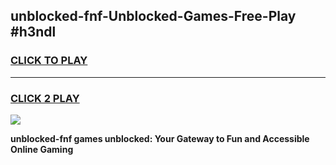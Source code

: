 
## unblocked-fnf-Unblocked-Games-Free-Play #h3ndl
<h3>
<a href="https://us.freeplayer.one?title=unblocked-fnf&ref=9M">CLICK TO PLAY</a></h3>
<hr>

<h3>
<a href="https://us.freeplayer.one?title=unblocked-fnf&ref=9M">CLICK 2 PLAY</a>
  
</h3>

<a href="https://us.freeplayer.one?title=unblocked-fnf&ref=9M"><img src="https://clearcache.store/games.png"></a>


**unblocked-fnf games unblocked: Your Gateway to Fun and Accessible Online Gaming**
